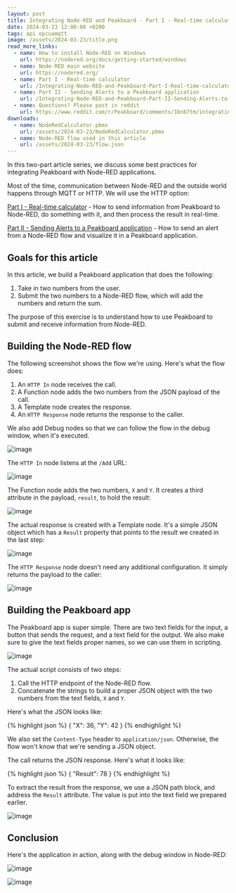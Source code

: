 ```yaml
---
layout: post
title: Integrating Node-RED and Peakboard - Part I - Real-time calculator
date: 2024-03-23 12:00:00 +0200
tags: api opcuamqtt
image: /assets/2024-03-23/title.png
read_more_links:
  - name: How to install Node-RED on Windows
    url: https://nodered.org/docs/getting-started/windows
  - name: Node-RED main website
    url: https://nodered.org/
  - name: Part I - Real-time calculator
    url: /Integrating-Node-RED-and-Peakboard-Part-I-Real-time-calculator.html
  - name: Part II - Sending Alerts to a Peakboard application
    url: /Integrating-Node-RED-and-Peakboard-Part-II-Sending-Alerts-to-an-Peakboard-application.html
  - name: Questions? Please post in reddit
    url: https://www.reddit.com/r/Peakboard/comments/1bnb7tm/integrating_nodered_and_peakboard/
downloads:
  - name: NodeRedCalculator.pbmx
    url: /assets/2024-03-23/NodeRedCalculator.pbmx
  - name: Node-RED flow used in this article
    url: /assets/2024-03-23/flow.json
---
```

In this two-part article series, we discuss some best practices for integrating Peakboard with Node-RED applications.

Most of the time, communication between Node-RED and the outside world happens through MQTT or HTTP. We will use the HTTP option:

[Part I - Real-time calculator](/Integrating-Node-RED-and-Peakboard-Part-I-Real-time-calculator.html) -
How to send information from Peakboard to Node-RED, do something with it, and then process the result in real-time.

[Part II - Sending Alerts to a Peakboard application](/Integrating-Node-RED-and-Peakboard-Part-II-Sending-Alerts-to-an-Peakboard-application.html) -
How to send an alert from a Node-RED flow and visualize it in a Peakboard application.

## Goals for this article

In this article, we build a Peakboard application that does the following:
1. Take in two numbers from the user.
2. Submit the two numbers to a Node-RED flow, which will add the numbers and return the sum.

The purpose of this exercise is to understand how to use Peakboard to submit and receive information from Node-RED.

## Building the Node-RED flow

The following screenshot shows the flow we're using. Here's what the flow does:
1. An `HTTP In` node receives the call.
2. A Function node adds the two numbers from the JSON payload of the call.
3. A Template node creates the response.
4. An `HTTP Response` node returns the response to the caller.

We also add Debug nodes so that we can follow the flow in the debug window, when it's executed.

![image](/assets/2024-03-23/010.png)

The `HTTP In` node listens at the `/Add` URL:

![image](/assets/2024-03-23/020.png)

The Function node adds the two numbers, `X` and `Y`. It creates a third attribute in the payload, `result`, to hold the result:

![image](/assets/2024-03-23/021.png)

The actual response is created with a Template node. It's a simple JSON object which has a `Result` property that points to the result we created in the last step:

![image](/assets/2024-03-23/022.png)

The `HTTP Response` node doesn't need any additional configuration. It simply returns the payload to the caller:

![image](/assets/2024-03-23/023.png)

## Building the Peakboard app

The Peakboard app is super simple. There are two text fields for the input, a button that sends the request, and a text field for the output. We also make sure to give the text fields proper names, so we can use them in scripting.

![image](/assets/2024-03-23/030.png)

The actual script consists of two steps:

1. Call the HTTP endpoint of the Node-RED flow.
2. Concatenate the strings to build a proper JSON object with the two numbers from the text fields, `X` and `Y`.

Here's what the JSON looks like:

{% highlight json %}
{
    "X": 36,
    "Y": 42
}
{% endhighlight %}

We also set the `Content-Type` header to `application/json`. Otherwise, the flow won't know that we're sending a JSON object.

The call returns the JSON response. Here's what it looks like:

{% highlight json %}
{
    "Result": 78
}
{% endhighlight %}

To extract the result from the response, we use a JSON path block, and address the `Result` attribute. The value is put into the text field we prepared earlier.

![image](/assets/2024-03-23/040.png)

## Conclusion

Here's the application in action, along with the debug window in Node-RED:

![image](/assets/2024-03-23/result.gif)

![image](/assets/2024-03-23/050.png)

